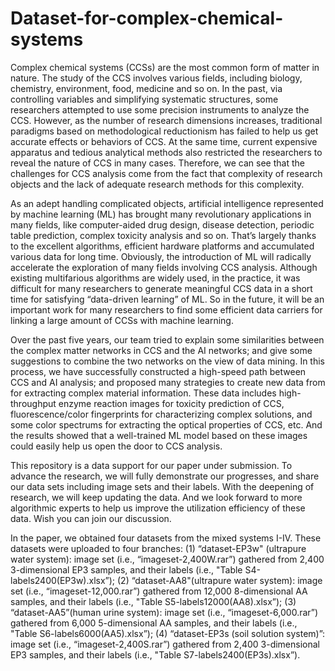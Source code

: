 # Dataset-for-complex-chemical-systems

Complex chemical systems (CCSs) are the most common form of matter in nature. The study of the CCS involves various fields, including biology, chemistry, environment, food, medicine and so on. In the past, via controlling variables and simplifying systematic structures, some researchers attempted to use some precision instruments to analyze the CCS. However, as the number of research dimensions increases, traditional paradigms based on methodological reductionism has failed to help us get accurate effects or behaviors of CCS. At the same time, current expensive apparatus and tedious analytical methods also restricted the researchers to reveal the nature of CCS in many cases. Therefore, we can see that the challenges for CCS analysis come from the fact that complexity of research objects and the lack of adequate research methods for this complexity.

  As an adept handling complicated objects, artificial intelligence represented by machine learning (ML) has brought many revolutionary applications in many fields, like computer-aided drug design, disease detection, periodic table prediction, complex toxicity analysis and so on. That’s largely thanks to the excellent algorithms, efficient hardware platforms and accumulated various data for long time. Obviously, the introduction of ML will radically accelerate the exploration of many fields involving CCS analysis. Although existing multifarious algorithms are widely used, in the practice, it was difficult for many researchers to generate meaningful CCS data in a short time for satisfying “data-driven learning” of ML. So in the future, it will be an important work for many researchers to find some efficient data carriers for linking a large amount of CCSs with machine learning.
  
  Over the past five years, our team tried to explain some similarities between the complex matter networks in CCS and the AI networks; and give some suggestions to combine the two networks on the view of data mining. In this process, we have successfully constructed a high-speed path between CCS and AI analysis; and proposed many strategies to create new data from for extracting complex material information. These data includes high-throughput enzyme reaction images for toxicity prediction of CCS, fluorescence/color fingerprints for characterizing complex solutions, and some color spectrums for extracting the optical properties of CCS, etc. And the results showed that a well-trained ML model based on these images could easily help us open the door to CCS analysis.
  
  This repository is a data support for our paper under submission. To advance the research, we will fully demonstrate our progresses, and share our data sets including image sets and their labels. With the deepening of research, we will keep updating the data. And we look forward to more algorithmic experts to help us improve the utilization efficiency of these data. Wish you can join our discussion.
  
  In the paper, we obtained four datasets from the mixed systems I-IV. These datasets were uploaded to four branches:
  (1) “dataset-EP3w" (ultrapure water system): image set (i.e., “imageset-2,400W.rar”) gathered from 2,400 3-dimensional EP3 samples, and their labels (i.e., "Table S4-labels2400(EP3w).xlsx”);
  (2) “dataset-AA8"(ultrapure water system): image set (i.e., “imageset-12,000.rar”) gathered from 12,000 8-dimensional AA samples, and their labels (i.e., "Table S5-labels12000(AA8).xlsx”); 
  (3) “dataset-AA5”(human urine system): image set (i.e., “imageset-6,000.rar”) gathered from 6,000 5-dimensional AA samples, and their labels (i.e., "Table S6-labels6000(AA5).xlsx”); 
  (4) “dataset-EP3s (soil solution system)”: image set (i.e., “imageset-2,400S.rar”) gathered from 2,400 3-dimensional EP3 samples, and their labels (i.e., "Table S7-labels2400(EP3s).xlsx”).
